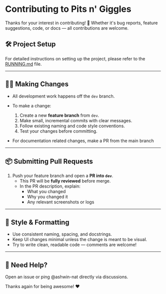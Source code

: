# Contributing to Pits n' Giggles

Thanks for your interest in contributing! 🎉 Whether it's bug reports, feature suggestions, code, or docs — all contributions are welcome.

## 🛠 Project Setup

For detailed instructions on setting up the project, please refer to the [RUNNING.md](docs/RUNNING.md) file.

---

## 🧑‍💻 Making Changes

- All development work happens off the `dev` branch.
- To make a change:
  1. Create a new **feature branch** from `dev`.
  2. Make small, incremental commits with clear messages.
  3. Follow existing naming and code style conventions.
  4. Test your changes before committing.

- For documentation related changes, make a PR from the main branch

---

## 📦 Submitting Pull Requests

1. Push your feature branch and open a **PR into `dev`**.
   - This PR will be **fully reviewed** before merge.
   - In the PR description, explain:
     - What you changed
     - Why you changed it
     - Any relevant screenshots or logs

---

## 📝 Style & Formatting

- Use consistent naming, spacing, and docstrings.
- Keep UI changes minimal unless the change is meant to be visual.
- Try to write clean, readable code — comments are welcome!

---

## 🙋 Need Help?

Open an issue or ping @ashwin-nat directly via discussions.

Thanks again for being awesome! ❤️
